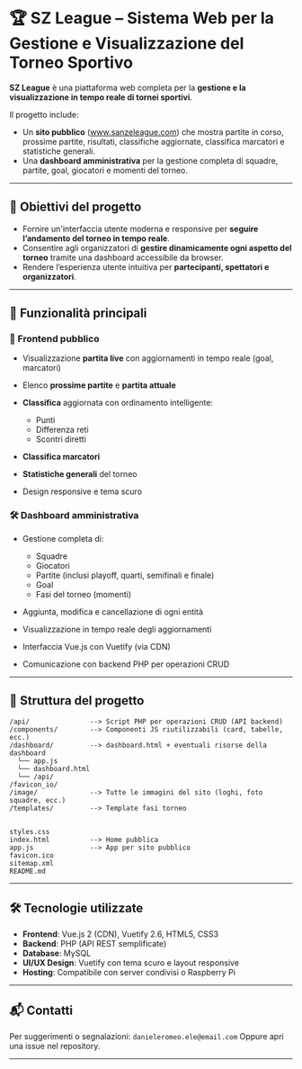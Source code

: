 # 🏆 SZ League – Sistema Web per la Gestione e Visualizzazione del Torneo Sportivo

**SZ League** è una piattaforma web completa per la **gestione e la visualizzazione in tempo reale di tornei sportivi**.

Il progetto include:

* Un **sito pubblico** (www.sanzeleague.com) che mostra partite in corso, prossime partite, risultati, classifiche aggiornate, classifica marcatori e statistiche generali.
* Una **dashboard amministrativa** per la gestione completa di squadre, partite, goal, giocatori e momenti del torneo.

---

## 🎯 Obiettivi del progetto

* Fornire un'interfaccia utente moderna e responsive per **seguire l’andamento del torneo in tempo reale**.
* Consentire agli organizzatori di **gestire dinamicamente ogni aspetto del torneo** tramite una dashboard accessibile da browser.
* Rendere l’esperienza utente intuitiva per **partecipanti, spettatori e organizzatori**.

---

## 🚀 Funzionalità principali

### 👥 Frontend pubblico

* Visualizzazione **partita live** con aggiornamenti in tempo reale (goal, marcatori)
* Elenco **prossime partite** e **partita attuale**
* **Classifica** aggiornata con ordinamento intelligente:

  * Punti
  * Differenza reti
  * Scontri diretti
* **Classifica marcatori**
* **Statistiche generali** del torneo
* Design responsive e tema scuro

### 🛠️ Dashboard amministrativa

* Gestione completa di:

  * Squadre
  * Giocatori
  * Partite (inclusi playoff, quarti, semifinali e finale)
  * Goal
  * Fasi del torneo (momenti)
* Aggiunta, modifica e cancellazione di ogni entità
* Visualizzazione in tempo reale degli aggiornamenti
* Interfaccia Vue.js con Vuetify (via CDN)
* Comunicazione con backend PHP per operazioni CRUD

---

## 🧱 Struttura del progetto

```
/api/               --> Script PHP per operazioni CRUD (API backend)
/components/        --> Componenti JS riutilizzabili (card, tabelle, ecc.)
/dashboard/         --> dashboard.html + eventuali risorse della dashboard
  └── app.js
  └── dashboard.html
  └── /api/             
/favicon_io/        
/image/             --> Tutte le immagini del sito (loghi, foto squadre, ecc.)
/templates/         --> Template fasi torneo


styles.css
index.html          --> Home pubblica
app.js              --> App per sito pubblico
favicon.ico
sitemap.xml         
README.md          

```

---

## 🛠️ Tecnologie utilizzate

* **Frontend**: Vue.js 2 (CDN), Vuetify 2.6, HTML5, CSS3
* **Backend**: PHP (API REST semplificate)
* **Database**: MySQL
* **UI/UX Design**: Vuetify con tema scuro e layout responsive
* **Hosting**: Compatibile con server condivisi o Raspberry Pi

---

## 📬 Contatti

Per suggerimenti o segnalazioni: `danieleromeo.ele@email.com`
Oppure apri una issue nel repository.

---
